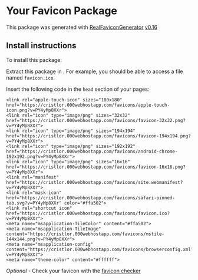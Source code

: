 # Your Favicon Package

This package was generated with [RealFaviconGenerator](https://realfavicongenerator.net/) [v0.16](https://realfavicongenerator.net/change_log#v0.16)

## Install instructions

To install this package:

Extract this package in <code><?php echo https://cristlor.000webhostapp.com/favicons/ ?></code>. For example, you should be able to access a file named <code><?php echo https://cristlor.000webhostapp.com/favicons/ ?>favicon.ico</code>.

Insert the following code in the `head` section of your pages:

    <link rel="apple-touch-icon" sizes="180x180" href="https://cristlor.000webhostapp.com/favicons/apple-touch-icon.png?v=PY4yMp8XXr">
    <link rel="icon" type="image/png" sizes="32x32" href="https://cristlor.000webhostapp.com/favicons/favicon-32x32.png?v=PY4yMp8XXr">
    <link rel="icon" type="image/png" sizes="194x194" href="https://cristlor.000webhostapp.com/favicons/favicon-194x194.png?v=PY4yMp8XXr">
    <link rel="icon" type="image/png" sizes="192x192" href="https://cristlor.000webhostapp.com/favicons/android-chrome-192x192.png?v=PY4yMp8XXr">
    <link rel="icon" type="image/png" sizes="16x16" href="https://cristlor.000webhostapp.com/favicons/favicon-16x16.png?v=PY4yMp8XXr">
    <link rel="manifest" href="https://cristlor.000webhostapp.com/favicons/site.webmanifest?v=PY4yMp8XXr">
    <link rel="mask-icon" href="https://cristlor.000webhostapp.com/favicons/safari-pinned-tab.svg?v=PY4yMp8XXr" color="#ffa502">
    <link rel="shortcut icon" href="https://cristlor.000webhostapp.com/favicons/favicon.ico?v=PY4yMp8XXr">
    <meta name="msapplication-TileColor" content="#ffa502">
    <meta name="msapplication-TileImage" content="https://cristlor.000webhostapp.com/favicons/mstile-144x144.png?v=PY4yMp8XXr">
    <meta name="msapplication-config" content="https://cristlor.000webhostapp.com/favicons/browserconfig.xml?v=PY4yMp8XXr">
    <meta name="theme-color" content="#ffffff">

*Optional* - Check your favicon with the [favicon checker](https://realfavicongenerator.net/favicon_checker)